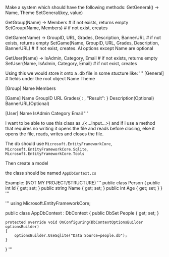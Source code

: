 Make a system which should have the following methods:
  GetGeneral() -> Name, Theme
  SetGeneral(key, value)

  GetGroup(Name) -> Members # if not exists, returns empty
  SetGroup(Name, Members)   # if not exist, creates
  
  GetGame(Name) -> GroupID, URL, Grades, Description, BannerURL # if not exists, returns empty
  SetGame(Name, GroupID, URL, Grades, Description, BannerURL)   # if not exist, creates. Al options except Name are optional

  GetUser(Name) -> IsAdmin, Category, Email # if not exists, returns empty
  SetUser(Name, IsAdmin, Category, Email)   # if not exist, creates

Using this we would store it onto a .db file in some stucture like:
'''
[General] # fields under the root object
  Name
  Theme

[Group]
  Name
  Members

[Game]
  Name
  GroupID
  URL
  Grades{
    <category>: <num>,
    "Result": <num>
  }
  Description(Optional)
  BannerURL(Optional)

[User]
  Name
  IsAdmin
  Category
  Email
'''

I want to be able to use this class as <Instance>.<Method>(<...Input...>)
and if i use a method that requires no writing it opens the file and reads before closing,
else it opens the file, reads, writes and closes the file.

The db should use `Microsoft.EntityFrameworkCore`, `Microsoft.EntityFrameworkCore.Sqlite`, `Microsoft.EntityFrameworkCore.Tools`

Then create a model

the class should be named `AppDbContext.cs`

Example: (NOT MY PROJECT/STRUCTURE)
'''
public class Person
{
    public int Id { get; set; }
    public string Name { get; set; }
    public int Age { get; set; }
}
'''

'''
using Microsoft.EntityFrameworkCore;

public class AppDbContext : DbContext
{
    public DbSet<Person> People { get; set; }

    protected override void OnConfiguring(DbContextOptionsBuilder optionsBuilder)
    {
        optionsBuilder.UseSqlite("Data Source=people.db");
    }
}
'''